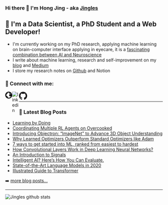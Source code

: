 ### Hi there 👋 I'm Hong Jing - aka [Jingles][website]

## 🤠 I'm a Data Scientist, a PhD Student and a Web Developer!

- I'm currently working on my PhD research, applying machine learning on brain-computer interface applying in eyecare, it is a [fascinating combination between AI and Neuroscience](https://jinglescode.github.io/2020/03/03/fascinating-relationship-between-ai-neuroscience/)
- I write about machine learning, research and self-improvement on my [blog][website] and [Medium][medium]
- I store my research notes on [Github][readings] and Notion

### 📡 Connect with me:

[<img align="left" alt="website" width="22px" src="https://raw.githubusercontent.com/iconic/open-iconic/master/svg/globe.svg" />][medium]
[<img align="left" alt="linkedin" width="22px" src="https://cdn.jsdelivr.net/npm/simple-icons@v3/icons/linkedin.svg" />][linkedin]
[<img align="left" alt="GitHub" width="26px" src="https://raw.githubusercontent.com/github/explore/78df643247d429f6cc873026c0622819ad797942/topics/github/github.png" />][github]

<br/>

---

### 📕 Latest Blog Posts

<!-- BLOG-POST-LIST:START -->
- [Learning by Doing](https://jinglescode.github.io/2021/06/26/learning-by-doing/)
- [Coordinating Multiple RL Agents on Overcooked](https://jinglescode.github.io/2020/11/20/coordinating-multiple-rl-agents-overcooked/)
- [Introducing Objectron: “ImageNet” to Advance 3D Object Understanding](https://jinglescode.github.io/2020/11/15/introducing-objectron-imagenet-to-advance-3d-object-understanding/)
- [Why Learned Optimizers Outperform Standard Optimizers like Adam](https://jinglescode.github.io/2020/11/14/learned-optimizers-outperform-standard-optimizers-like-adam/)
- [7 ways to get started into ML, ranked from easiest to hardest](https://jinglescode.github.io/2020/11/11/ways-start-ml/)
- [How Convolutional Layers Work in Deep Learning Neural Networks?](https://jinglescode.github.io/2020/11/01/how-convolutional-layers-work-deep-learning-neural-networks/)
- [An Introduction to Signals](https://jinglescode.github.io/2020/09/15/an-introduction-to-signals/)
- [Intelligent AI? Here’s How You Can Evaluate.](https://jinglescode.github.io/2020/06/19/intelligent-ai-heres-how-you-evaluate/)
- [State-of-the-Art Language Models in 2020](https://jinglescode.github.io/2020/05/28/state-of-the-art-language-models-2020/)
- [Illustrated Guide to Transformer](https://jinglescode.github.io/2020/05/27/illustrated-guide-transformer/)
<!-- BLOG-POST-LIST:END -->

➡️ [more blog posts...][website]

---

![Jingles github stats](https://github-readme-stats.vercel.app/api?username=jinglescode&show_icons=true&theme=dracula&include_all_commits=true&count_private=true&hide=prs,issues)

[website]: https://jinglescode.github.io/
[readings]: https://github.com/jinglescode/papers/issues
[linkedin]: https://www.linkedin.com/in/jingles/
[medium]: https://medium.com/@jinglesnote
[github]: https://github.com/jinglescode
